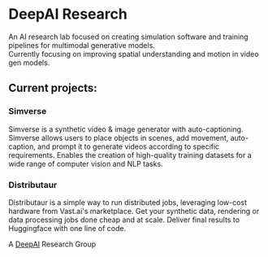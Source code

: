 # DeepAI Research 

An AI research lab focused on creating simulation software and training pipelines for multimodal generative models. <br/>
Currently focusing on improving spatial understanding and motion in video gen models. 

## Current projects:

### Simverse
Simverse is a synthetic video & image generator with auto-captioning. Simverse allows users to place objects in scenes, add movement, auto-caption, and prompt it to generate videos according to specific requirements. Enables the creation of high-quality training datasets for a wide range of computer vision and NLP tasks.


### Distributaur
Distributaur is a simple way to run distributed jobs, leveraging low-cost hardware from Vast.ai's marketplace. Get your synthetic data, rendering or data processing jobs done cheap and at scale. 
Deliver final results to Huggingface with one line of code.

A [DeepAI](https://deepai.org/) Research Group
